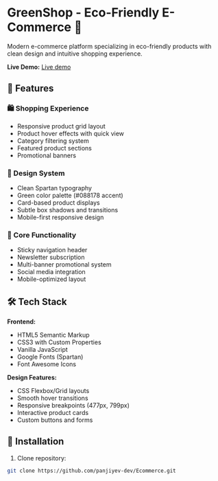 # GreenShop - Eco-Friendly E-Commerce 🌿


Modern e-commerce platform specializing in eco-friendly products with clean design and intuitive shopping experience.

**Live Demo:** <a href="https://panjiyevdev-ecommerce.netlify.app">Live demo</a>


## 🌟 Features

### 🛍️ Shopping Experience
- Responsive product grid layout
- Product hover effects with quick view
- Category filtering system
- Featured product sections
- Promotional banners

### 🎨 Design System
- Clean Spartan typography
- Green color palette (#088178 accent)
- Card-based product displays
- Subtle box shadows and transitions
- Mobile-first responsive design

### 🛒 Core Functionality
- Sticky navigation header
- Newsletter subscription
- Multi-banner promotional system
- Social media integration
- Mobile-optimized layout

## 🛠️ Tech Stack

**Frontend:**
- HTML5 Semantic Markup
- CSS3 with Custom Properties
- Vanilla JavaScript
- Google Fonts (Spartan)
- Font Awesome Icons

**Design Features:**
- CSS Flexbox/Grid layouts
- Smooth hover transitions
- Responsive breakpoints (477px, 799px)
- Interactive product cards
- Custom buttons and forms

## 🚀 Installation

1. Clone repository:
```bash
git clone https://github.com/panjiyev-dev/Ecommerce.git
